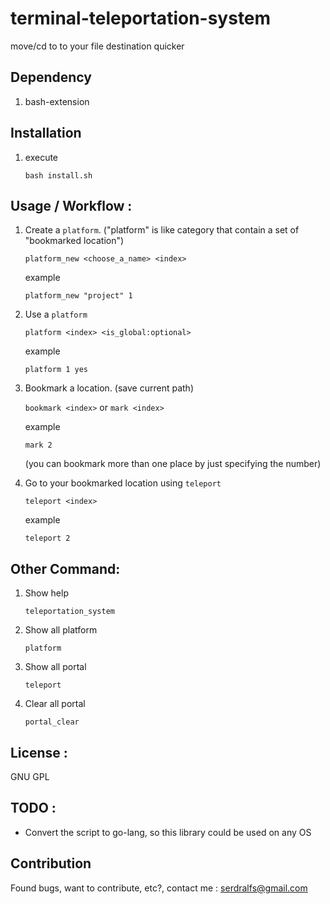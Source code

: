 # terminal-teleportation-system

move/cd to to your file destination quicker

## Dependency

1. bash-extension

## Installation

1. execute 

    ``bash install.sh``

## Usage / Workflow : 
1. Create a `platform`. ("platform" is like category that contain a set of "bookmarked location")

    `platform_new <choose_a_name> <index>`

    example

    `platform_new "project" 1`

3. Use a `platform`

    `platform <index> <is_global:optional>`

    example
    
    `platform 1 yes`

4. Bookmark a location. (save current path)

    `bookmark <index>`
    or 
    `mark <index>`

    example

    `mark 2`

    (you can bookmark more than one place by just specifying the number)

5. Go to your bookmarked location using `teleport`

    `teleport <index>`

    example
    
    `teleport 2`

## Other Command: 

1. Show help

    `teleportation_system`

2. Show all platform

    `platform`

3. Show all portal

    `teleport`

4. Clear all portal

    `portal_clear`


## License : 
GNU GPL


## TODO : 
- Convert the script to go-lang, so this library could be used on any OS

## Contribution

Found bugs, want to contribute, etc?, 
contact me : serdralfs@gmail.com
